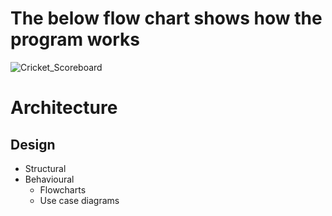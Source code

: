 # The below flow chart shows how the program works
![Cricket_Scoreboard](https://user-images.githubusercontent.com/101174057/161409432-fa1cb886-0dd4-40eb-a0ff-d98aa31f1889.png)

# Architecture

## Design
* Structural
* Behavioural
    * Flowcharts
    * Use case diagrams
